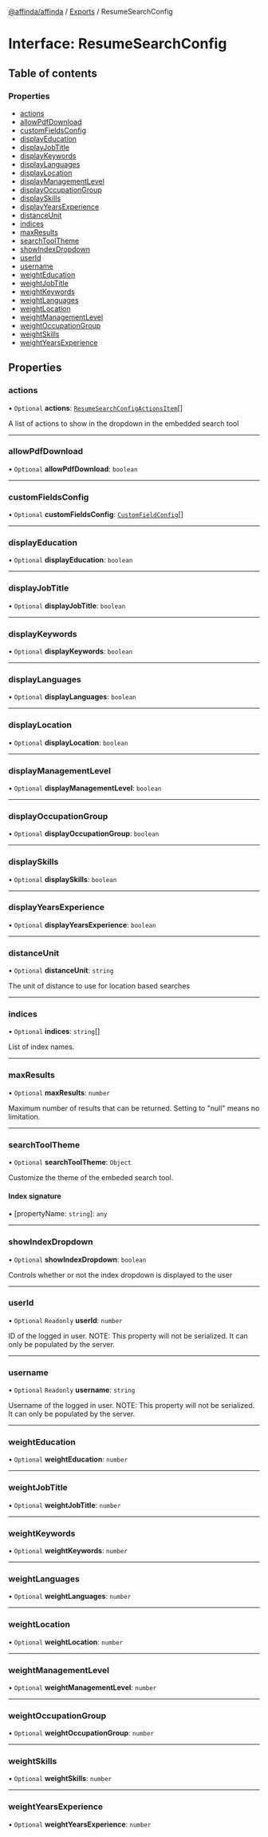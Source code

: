 [@affinda/affinda](../README.md) / [Exports](../modules.md) / ResumeSearchConfig

# Interface: ResumeSearchConfig

## Table of contents

### Properties

- [actions](ResumeSearchConfig.md#actions)
- [allowPdfDownload](ResumeSearchConfig.md#allowpdfdownload)
- [customFieldsConfig](ResumeSearchConfig.md#customfieldsconfig)
- [displayEducation](ResumeSearchConfig.md#displayeducation)
- [displayJobTitle](ResumeSearchConfig.md#displayjobtitle)
- [displayKeywords](ResumeSearchConfig.md#displaykeywords)
- [displayLanguages](ResumeSearchConfig.md#displaylanguages)
- [displayLocation](ResumeSearchConfig.md#displaylocation)
- [displayManagementLevel](ResumeSearchConfig.md#displaymanagementlevel)
- [displayOccupationGroup](ResumeSearchConfig.md#displayoccupationgroup)
- [displaySkills](ResumeSearchConfig.md#displayskills)
- [displayYearsExperience](ResumeSearchConfig.md#displayyearsexperience)
- [distanceUnit](ResumeSearchConfig.md#distanceunit)
- [indices](ResumeSearchConfig.md#indices)
- [maxResults](ResumeSearchConfig.md#maxresults)
- [searchToolTheme](ResumeSearchConfig.md#searchtooltheme)
- [showIndexDropdown](ResumeSearchConfig.md#showindexdropdown)
- [userId](ResumeSearchConfig.md#userid)
- [username](ResumeSearchConfig.md#username)
- [weightEducation](ResumeSearchConfig.md#weighteducation)
- [weightJobTitle](ResumeSearchConfig.md#weightjobtitle)
- [weightKeywords](ResumeSearchConfig.md#weightkeywords)
- [weightLanguages](ResumeSearchConfig.md#weightlanguages)
- [weightLocation](ResumeSearchConfig.md#weightlocation)
- [weightManagementLevel](ResumeSearchConfig.md#weightmanagementlevel)
- [weightOccupationGroup](ResumeSearchConfig.md#weightoccupationgroup)
- [weightSkills](ResumeSearchConfig.md#weightskills)
- [weightYearsExperience](ResumeSearchConfig.md#weightyearsexperience)

## Properties

### actions

• `Optional` **actions**: [`ResumeSearchConfigActionsItem`](ResumeSearchConfigActionsItem.md)[]

A list of actions to show in the dropdown in the embedded search tool

___

### allowPdfDownload

• `Optional` **allowPdfDownload**: `boolean`

___

### customFieldsConfig

• `Optional` **customFieldsConfig**: [`CustomFieldConfig`](CustomFieldConfig.md)[]

___

### displayEducation

• `Optional` **displayEducation**: `boolean`

___

### displayJobTitle

• `Optional` **displayJobTitle**: `boolean`

___

### displayKeywords

• `Optional` **displayKeywords**: `boolean`

___

### displayLanguages

• `Optional` **displayLanguages**: `boolean`

___

### displayLocation

• `Optional` **displayLocation**: `boolean`

___

### displayManagementLevel

• `Optional` **displayManagementLevel**: `boolean`

___

### displayOccupationGroup

• `Optional` **displayOccupationGroup**: `boolean`

___

### displaySkills

• `Optional` **displaySkills**: `boolean`

___

### displayYearsExperience

• `Optional` **displayYearsExperience**: `boolean`

___

### distanceUnit

• `Optional` **distanceUnit**: `string`

The unit of distance to use for location based searches

___

### indices

• `Optional` **indices**: `string`[]

List of index names.

___

### maxResults

• `Optional` **maxResults**: `number`

Maximum number of results that can be returned. Setting to "null" means no limitation.

___

### searchToolTheme

• `Optional` **searchToolTheme**: `Object`

Customize the theme of the embeded search tool.

#### Index signature

▪ [propertyName: `string`]: `any`

___

### showIndexDropdown

• `Optional` **showIndexDropdown**: `boolean`

Controls whether or not the index dropdown is displayed to the user

___

### userId

• `Optional` `Readonly` **userId**: `number`

ID of the logged in user.
NOTE: This property will not be serialized. It can only be populated by the server.

___

### username

• `Optional` `Readonly` **username**: `string`

Username of the logged in user.
NOTE: This property will not be serialized. It can only be populated by the server.

___

### weightEducation

• `Optional` **weightEducation**: `number`

___

### weightJobTitle

• `Optional` **weightJobTitle**: `number`

___

### weightKeywords

• `Optional` **weightKeywords**: `number`

___

### weightLanguages

• `Optional` **weightLanguages**: `number`

___

### weightLocation

• `Optional` **weightLocation**: `number`

___

### weightManagementLevel

• `Optional` **weightManagementLevel**: `number`

___

### weightOccupationGroup

• `Optional` **weightOccupationGroup**: `number`

___

### weightSkills

• `Optional` **weightSkills**: `number`

___

### weightYearsExperience

• `Optional` **weightYearsExperience**: `number`
